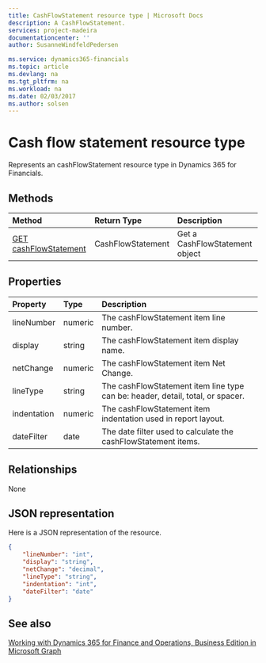 ```yaml
---
title: CashFlowStatement resource type | Microsoft Docs
description: A CashFlowStatement.
services: project-madeira
documentationcenter: ''
author: SusanneWindfeldPedersen

ms.service: dynamics365-financials
ms.topic: article
ms.devlang: na
ms.tgt_pltfrm: na
ms.workload: na
ms.date: 02/03/2017
ms.author: solsen
---
```


# Cash flow statement resource type
Represents an cashFlowStatement resource type in Dynamics 365 for Financials.

## Methods

| Method       | Return Type  |Description|
|:---------------|:--------|:----------|
|[GET cashFlowStatement](../api/dynamics_get_cashflowstatement.md)|CashFlowStatement|Get a CashFlowStatement object|

## Properties
| Property	   | Type	|Description|
|:---------------|:--------|:----------|
|lineNumber|numeric|The cashFlowStatement item line number.|
|display|string|The cashFlowStatement item display name.|
|netChange|numeric|The cashFlowStatement item Net Change.|
|lineType|string|The cashFlowStatement item line type can be: header, detail, total, or spacer.|
|indentation|numeric|The cashFlowStatement item indentation used in report layout.|
|dateFilter|date|The date filter used to calculate the cashFlowStatement items.|


## Relationships
None

## JSON representation

Here is a JSON representation of the resource.


```json
{
    "lineNumber": "int",
    "display": "string",
    "netChange": "decimal",
    "lineType": "string",
    "indentation": "int",
    "dateFilter": "date"
}

```
## See also
[Working with Dynamics 365 for Finance and Operations, Business Edition in Microsoft Graph](dynamics_overview.md)  
